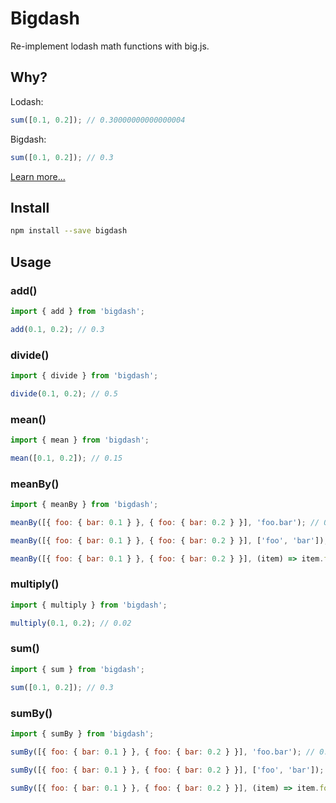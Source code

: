 # Bigdash

Re-implement lodash math functions with big.js.

## Why?

Lodash:

```js
sum([0.1, 0.2]); // 0.30000000000000004
```

Bigdash:

```js
sum([0.1, 0.2]); // 0.3
```

[Learn more...](https://0.30000000000000004.com/)

## Install

```bash
npm install --save bigdash
```

## Usage

### add()

```js
import { add } from 'bigdash';

add(0.1, 0.2); // 0.3
```

### divide()

```js
import { divide } from 'bigdash';

divide(0.1, 0.2); // 0.5
```

### mean()

```js
import { mean } from 'bigdash';

mean([0.1, 0.2]); // 0.15
```

### meanBy()

```js
import { meanBy } from 'bigdash';

meanBy([{ foo: { bar: 0.1 } }, { foo: { bar: 0.2 } }], 'foo.bar'); // 0.15

meanBy([{ foo: { bar: 0.1 } }, { foo: { bar: 0.2 } }], ['foo', 'bar']); // 0.15

meanBy([{ foo: { bar: 0.1 } }, { foo: { bar: 0.2 } }], (item) => item.foo.bar); // 0.15
```

### multiply()

```js
import { multiply } from 'bigdash';

multiply(0.1, 0.2); // 0.02
```

### sum()

```js
import { sum } from 'bigdash';

sum([0.1, 0.2]); // 0.3
```

### sumBy()

```js
import { sumBy } from 'bigdash';

sumBy([{ foo: { bar: 0.1 } }, { foo: { bar: 0.2 } }], 'foo.bar'); // 0.3

sumBy([{ foo: { bar: 0.1 } }, { foo: { bar: 0.2 } }], ['foo', 'bar']); // 0.3

sumBy([{ foo: { bar: 0.1 } }, { foo: { bar: 0.2 } }], (item) => item.foo.bar); // 0.3
```
